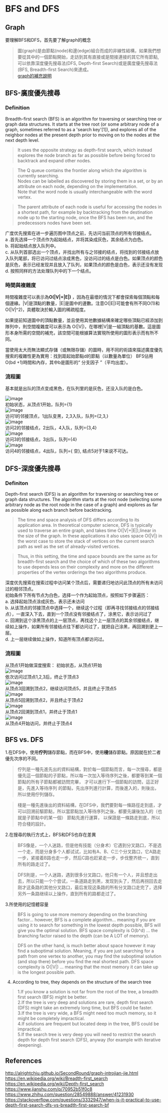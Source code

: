 # BFS and DFS
## Graph
要理解BFS和DFS，首先要了解graph的概念                          
>圖(graph)是由節點(node)和邊(edge)組合而成的非線性結構，如果我們想要從其中的一個節點開始，走訪到其有直接或是間接連接的其它所有節點,可以依靠深度優先搜尋法(DFS, Depth-first Search)或是廣度優先搜尋法(BFS, Breadth-first Search)來達成。                       
[graph的補充說明](http://alrightchiu.github.io/SecondRound/graph-introjian-jie.html)          

## BFS-廣度優先搜尋
### Definition
Breadth-first search (BFS) is an algorithm for traversing or searching tree or graph data structures. It starts at the tree root (or some arbitrary node of a graph, sometimes referred to as a 'search key'[1]), and explores all of the neighbor nodes at the present depth prior to moving on to the nodes at the next depth level.              
         
>It uses the opposite strategy as depth-first search, which instead explores the node branch as far as possible before being forced to backtrack and expand other nodes.                                       

>The Q queue contains the frontier along which the algorithm is currently searching.               
Nodes can be labelled as discovered by storing them in a set, or by an attribute on each node, depending on the implementation.                       
>Note that the word node is usually interchangeable with the word vertex.            

>The parent attribute of each node is useful for accessing the nodes in a shortest path, for example by backtracking from the destination node up to the starting node, once the BFS has been run, and the predecessors nodes have been set.           
                 
广度优先搜索在进一步遍历图中顶点之前，先访问当前顶点的所有邻接结点。                 
a .首先选择一个顶点作为起始结点，并将其染成灰色，其余结点为白色。           
b. 将起始结点放入队列中。          
c. 从队列首部选出一个顶点，并找出所有与之邻接的结点，将找到的邻接结点放入队列尾部，将已访问过结点涂成黑色，没访问过的结点是白色。如果顶点的颜色是灰色，表示已经发现并且放入了队列，如果顶点的颜色是白色，表示还没有发现          
d. 按照同样的方法处理队列中的下一个结点。          
           
### 時間與複雜度           
時間複雜度可以表示為**O(|V|+|E|)** ，因為在最壞的情況下都會探索每個頂點和每個邊緣。|V|是頂點的數量，|E|是圖中的邊數。注意O(|E|)可能會有所不同O(1)和 O(|V|^2)，具體取決於輸入圖的稀疏程度。         
           
如果提前知道圖中的頂點數量，並且使用其他數據結構來確定哪些頂點已經添加到隊列中，則空間複雜度可以表示為 O(|V|)，在哪裡|V|是一組頂點的基數。這是圖形本身所需的空間的補充，該空間可能根據算法實現所使用的圖形表示而有所不同。       
            
當使用太大而無法顯式存儲（或無限存儲）的圖時，用不同的術語來描述廣度優先搜索的複雜性更為實用：找到距起始節點d的節點（以數量為單位） BFS佔用O(bd +1)時間和內存，其中b是圖形的“ 分支因子 ”（平均出度）。        
          
### 流程圖         
基本就是出队的顶点变成黑色，在队列里的是灰色，还没入队的是白色。        
                          
![image](https://github.com/wangshuti/DSA/blob/master/week12/BFS1.JPG)         
初始状态，从顶点1开始，队列={1}              
![image](https://github.com/wangshuti/DSA/blob/master/week12/BFS2.JPG)         
访问1的邻接顶点，1出队变黑，2,3入队，队列={2,3,}             
![image](https://github.com/wangshuti/DSA/blob/master/week12/BFS3.JPG)   
访问2的邻接结点，2出队，4入队，队列={3,4}             
![image](https://github.com/wangshuti/DSA/blob/master/week12/BFS4.JPG)   
访问3的邻接结点，3出队，队列={4}          
![image](https://github.com/wangshuti/DSA/blob/master/week12/BFS5.JPG)         
访问4的邻接结点，4出队，队列={ 空}, 结点5对于1来说不可达。         
           
## DFS-深度優先搜尋          
### Definiton
Depth-first search (DFS) is an algorithm for traversing or searching tree or graph data structures. The algorithm starts at the root node (selecting some arbitrary node as the root node in the case of a graph) and explores as far as possible along each branch before backtracking.          
               
>The time and space analysis of DFS differs according to its application area. In theoretical computer science, DFS is typically used to traverse an entire graph, and takes time O(|V|+|E|),linear in the size of the graph. In these applications it also uses space O(|V|) in the worst case to store the stack of vertices on the current search path as well as the set of already-visited vertices.          
       
>Thus, in this setting, the time and space bounds are the same as for breadth-first search and the choice of which of these two algorithms to use depends less on their complexity and more on the different properties of the vertex orderings the two algorithms produce.
             
深度优先搜索在搜索过程中访问某个顶点后，需要递归地访问此顶点的所有未访问过的相邻顶点。          
初始条件下所有节点为白色，选择一个作为起始顶点，按照如下步骤遍历：           
a. 选择起始顶点涂成灰色，表示还未访问           
b. 从该顶点的邻接顶点中选择一个，继续这个过程（即再寻找邻接结点的邻接结点），一直深入下去，直到一个顶点没有邻接结点了，涂黑它，表示访问过了       
c. 回溯到这个涂黑顶点的上一层顶点，再找这个上一层顶点的其余邻接结点，继续如上操作，如果所有邻接结点往下都访问过了，就把自己涂黑，再回溯到更上一层。      
d. 上一层继续做如上操作，知道所有顶点都访问过。         
             
### 流程圖
从顶点1开始做深度搜索：
初始状态，从顶点1开始           
![image](https://github.com/wangshuti/DSA/blob/master/week12/DFS1.JPG)          
依次访问过顶点1,2,3后，终止于顶点3         
![image](https://github.com/wangshuti/DSA/blob/master/week12/DFS2.JPG)                   
从顶点3回溯到顶点2，继续访问顶点5，并且终止于顶点5        
![image](https://github.com/wangshuti/DSA/blob/master/week12/DFS3.JPG)          
从顶点5回溯到顶点2，并且终止于顶点2         
![image](https://github.com/wangshuti/DSA/blob/master/week12/DFS4.JPG)           
从顶点2回溯到顶点1，并终止于顶点1         
![image](https://github.com/wangshuti/DSA/blob/master/week12/DFS5.JPG)          
从顶点4开始访问，并终止于顶点4                           
            
## BFS vs. DFS
1.在DFS中，使用**佇列**儲存節點，而在BFS中，使用**棧**儲存節點。原因就在於二者優先次序的不同。        
>佇列是一種先進先出的資料結構，對於每一個節點而言，每一次搜尋，都是優先這一個節點的子節點，所以每一次加入等待序列之後，都要等到某一個節點的所有子節點都被訪問完畢， 才可以進行下一個節點的訪問，這正好是，先進入等待序列 的節點，先出序列進行計算，而後進入的，則後出，所以使用佇列儲存。           
               
>棧是一種先進後出的資料結構，在DFS中，我們要對每一條路徑走到底，才可以回溯前驅節點，所以當節點加入等待序列之後，都要先讓後加入的（也就是子節點中的某一個） 節點先進行運算， 以保證是一條路走到底，所以符合棧的設計。        
                      
2.在搜尋的執行方式上，BFS和DFS也存在差異                
>BFS像是，一个人迷路，但是他有技能（分身术）它遇到分叉路口，不是选一个走，而是分身多个人都试试，比如有A、B、C三个分叉路口，它A路走一步，紧接着B路也走一步，然后C路也赶紧走一步，步伐整齐统一，直到所有的路走过了。            
            
>DFS則是，一个人迷路，遇到很多分叉路口，他只有一个人，并且想走出去，所以只能一个个尝试，一条道路走到黑，发现到头了，然后再拐回去走刚才这条路的其他分叉路口，最后发现这条路的所有分叉路口走完了，选择另外一条路继续以上操作，直到所有的路都走过了。            
            
3.所使用的記憶體容量
>BFS is going to use more memory depending on the branching factor... however, BFS is a complete algorithm... meaning if you are using it to search for something in the lowest depth possible, BFS will give you the optimal solution. BFS space complexity is  O(b^d) ... the branching factor raised to the depth (can be A LOT of memory).        
             
>DFS on the other hand, is much better about space however it may find a suboptimal solution. Meaning, if you are just searching for a path from one vertex to another, you may find the suboptimal solution (and stop there) before you find the real shortest path. DFS space complexity is  O(|V|) ... meaning that the most memory it can take up is the longest possible path.                   
                
4. According to tree, they depends on the structure of the search tree          
>1.If you know a solution is not far from the root of the tree, a breadth first search (BFS) might be better.            
2.If the tree is very deep and solutions are rare, depth first search (DFS) might take an extremely long time, but BFS could be faster.     
3.If the tree is very wide, a BFS might need too much memory, so it might be completely impractical.          
4.If solutions are frequent but located deep in the tree, BFS could be impractical.         
5.If the search tree is very deep you will need to restrict the search depth for depth first search (DFS), anyway (for example with iterative deepening).          
           
## References
http://alrightchiu.github.io/SecondRound/graph-introjian-jie.html             
https://en.wikipedia.org/wiki/Breadth-first_search                    
https://en.wikipedia.org/wiki/Depth-first_search           
https://www.jianshu.com/p/70952b51f0c8           
https://www.zhihu.com/question/28549888/answer/41231930           
https://stackoverflow.com/questions/3332947/when-is-it-practical-to-use-depth-first-search-dfs-vs-breadth-first-search-bf          
